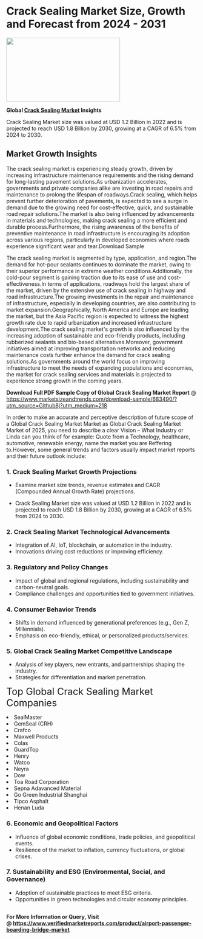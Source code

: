 <H1>Crack Sealing Market Size, Growth and Forecast from 2024 - 2031</H1><img class="aligncenter size-medium wp-image-584254" src="https://thirdeyenews.in/wp-content/uploads/2024/09/Global-Market-Research-300x168.jpeg" alt="" width="300" height="168" /><p><strong>Global&nbsp;<a href="https://www.marketsizeandtrends.com/download-sample/683490/?utm_source=Github8j?utm_medium=218">Crack Sealing Market</a> Insights</strong></p><p>Crack Sealing Market size was valued at USD 1.2 Billion in 2022 and is projected to reach USD 1.8 Billion by 2030, growing at a CAGR of 6.5% from 2024 to 2030.</p><p><h2>Market Growth Insights</h2> <p>The crack sealing market is experiencing steady growth, driven by increasing infrastructure maintenance requirements and the rising demand for long-lasting pavement solutions.As urbanization accelerates, governments and private companies alike are investing in road repairs and maintenance to prolong the lifespan of roadways.Crack sealing, which helps prevent further deterioration of pavements, is expected to see a surge in demand due to the growing need for cost-effective, quick, and sustainable road repair solutions.The market is also being influenced by advancements in materials and technologies, making crack sealing a more efficient and durable process.Furthermore, the rising awareness of the benefits of preventive maintenance in road infrastructure is encouraging its adoption across various regions, particularly in developed economies where roads experience significant wear and tear.Download Sample</p> <p>The crack sealing market is segmented by type, application, and region.The demand for hot-pour sealants continues to dominate the market, owing to their superior performance in extreme weather conditions.Additionally, the cold-pour segment is gaining traction due to its ease of use and cost-effectiveness.In terms of applications, roadways hold the largest share of the market, driven by the extensive use of crack sealing in highway and road infrastructure.The growing investments in the repair and maintenance of infrastructure, especially in developing countries, are also contributing to market expansion.Geographically, North America and Europe are leading the market, but the Asia Pacific region is expected to witness the highest growth rate due to rapid urbanization and increased infrastructure development.The crack sealing market's growth is also influenced by the increasing adoption of sustainable and eco-friendly products, including rubberized sealants and bio-based alternatives.Moreover, government initiatives aimed at improving transportation networks and reducing maintenance costs further enhance the demand for crack sealing solutions.As governments around the world focus on improving infrastructure to meet the needs of expanding populations and economies, the market for crack sealing services and materials is projected to experience strong growth in the coming years.</p><p><span class=""><strong>Download Full PDF Sample Copy of Global Crack Sealing Market Report</strong> @ <a href="https://www.marketsizeandtrends.com/download-sample/683490/?utm_source=Github8j?utm_medium=218" target="_blank">https://www.marketsizeandtrends.com/download-sample/683490/?utm_source=Github8j?utm_medium=218</a></span></p><p>In order to make an accurate and perceptive description of future scope of a Global&nbsp;Crack Sealing Market Market as Global&nbsp;Crack Sealing Market Market of 2025, you need to describe a clear Vision &ndash; What Industry or Linda can you think of for example: Quote from a Technology, healthcare, automotive, renewable energy, name the market you are Reffering to.However, some general trends and factors usually impact market reports and their future outlook include:</p><h3>1.&nbsp;<strong>Crack Sealing Market Growth Projections</strong></h3><ul><li>Examine market size trends, revenue estimates and CAGR (Compounded Annual Growth Rate) projections.</li><li><p>Crack Sealing Market size was valued at USD 1.2 Billion in 2022 and is projected to reach USD 1.8 Billion by 2030, growing at a CAGR of 6.5% from 2024 to 2030.</p></li></ul><h3>2.&nbsp;<strong>Crack Sealing Market Technological Advancements</strong></h3><ul><li>Integration of AI, IoT, blockchain, or automation in the industry.</li><li>Innovations driving cost reductions or improving efficiency.</li></ul><h3>3.&nbsp;<strong>Regulatory and Policy Changes</strong></h3><ul><li>Impact of global and regional regulations, including sustainability and carbon-neutral goals.</li><li>Compliance challenges and opportunities tied to government initiatives.</li></ul><h3>4.&nbsp;<strong>Consumer Behavior Trends</strong></h3><ul><li>Shifts in demand influenced by generational preferences (e.g., Gen Z, Millennials).</li><li>Emphasis on eco-friendly, ethical, or personalized products/services.</li></ul><h3>5.&nbsp;<strong>Global Crack Sealing Market Competitive Landscape</strong></h3><ul><li>Analysis of key players, new entrants, and partnerships shaping the industry.</li><li>Strategies for differentiation and market penetration.</li></ul><p data-pm-slice="1 1 []"><span style="color: inherit; font-family: inherit; font-size: 25px;">Top Global Crack Sealing Market Companies</span></p><div class="" data-test-id=""><p><li>SealMaster</li><li> GemSeal (CRH)</li><li> Crafco</li><li> Maxwell Products</li><li> Colas</li><li> GuardTop</li><li> Henry</li><li> Watco</li><li> Neyra</li><li> Dow</li><li> Toa Road Corporation</li><li> Sepna Adavanced Material</li><li> Go Green Industrial Shanghai</li><li> Tipco Asphalt</li><li> Henan Luda</li></p></div><h3>6.&nbsp;<strong>Economic and Geopolitical Factors</strong></h3><ul><li>Influence of global economic conditions, trade policies, and geopolitical events.</li><li>Resilience of the market to inflation, currency fluctuations, or global crises.</li></ul><h3>7.&nbsp;<strong>Sustainability and ESG (Environmental, Social, and Governance)</strong></h3><ul><li>Adoption of sustainable practices to meet ESG criteria.</li><li>Opportunities in green technologies and circular economy principles.</li></ul><h2><strong style="font-size: 14px;">For More Information or Query, Visit @&nbsp;</strong><a style="background-color: #ffffff; font-size: 14px;" href="https://www.marketsizeandtrends.com/report/crack-sealing-market/" target="_blank">https://www.verifiedmarketreports.com/product/airport-passenger-boarding-bridge-market</a></h2>